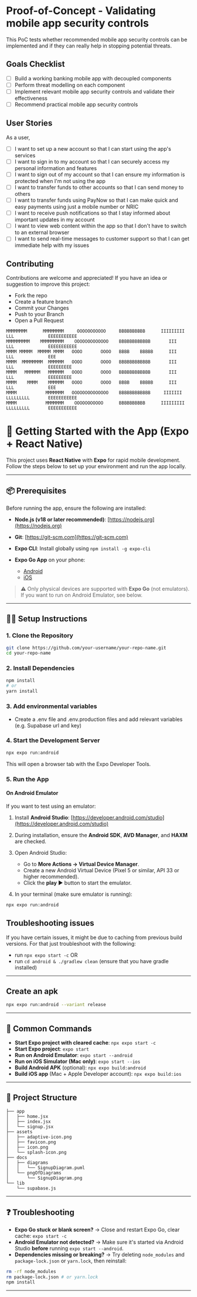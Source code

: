 # Proof-of-Concept - Validating mobile app security controls

This PoC tests whether recommended mobile app security controls can be implemented and if they can really help in stopping potential threats.

## Goals Checklist

- [ ] Build a working banking mobile app with decoupled components
- [ ] Perform threat modelling on each component
- [ ] Implement relevant mobile app security controls and validate their effectiveness
- [ ] Recommend practical mobile app security controls

## User Stories

As a user,

- [ ] I want to set up a new account so that I can start using the app's services
- [ ] I want to sign in to my account so that I can securely access my personal information and features
- [ ] I want to sign out of my account so that I can ensure my information is protected when I'm not using the app
- [ ] I want to transfer funds to other accounts so that I can send money to others
- [ ] I want to transfer funds using PayNow so that I can make quick and easy payments using just a mobile number or NRIC
- [ ] I want to receive push notifications so that I stay informed about important updates in my account
- [ ] I want to view web content within the app so that I don't have to switch to an external browser
- [ ] I want to send real-time messages to customer support so that I can get immediate help with my issues

## Contributing

Contributions are welcome and appreciated! If you have an idea or suggestion to improve this project:

- Fork the repo
- Create a feature branch
- Commit your Changes
- Push to your Branch
- Open a Pull Request

```
MMMMMMMM      MMMMMMMM     OOOOOOOOOOO     BBBBBBBBBB      IIIIIIIII      LLL             EEEEEEEEEEE
MMMMMMMMM    MMMMMMMMM    OOOOOOOOOOOOO    BBBBBBBBBBBB       III         LLL             EEEEEEEEEEE
MMMM MMMMM  MMMMM MMMM   OOOO       OOOO   BBBB    BBBBB      III         LLL             EEE
MMMM  MMMMMMMM  MMMMMM   OOOO       OOOO   BBBBBBBBBBBB       III         LLL             EEEEEEEEE
MMMM   MMMMMM   MMMMMM   OOOO       OOOO   BBBBBBBBBBBB       III         LLL             EEEEEEEEE
MMMM    MMMM    MMMMMM   OOOO       OOOO   BBBB    BBBBB      III         LLL             EEE
MMMM           MMMMMMM   OOOOOOOOOOOOOO    BBBBBBBBBBBB     IIIIIII       LLLLLLLLL       EEEEEEEEEEE
MMMM           MMMMMMM    OOOOOOOOOOO      BBBBBBBBBB      IIIIIIIII      LLLLLLLLL       EEEEEEEEEEE

```

# 🚀 Getting Started with the App (Expo + React Native)

This project uses **React Native** with **Expo** for rapid mobile development. Follow the steps below to set up your environment and run the app locally.

---

## 📦 Prerequisites

Before running the app, ensure the following are installed:

- **Node.js (v18 or later recommended)**: [https://nodejs.org](https://nodejs.org)
- **Git**: [https://git-scm.com](https://git-scm.com)
- **Expo CLI**: Install globally using `npm install -g expo-cli`
- **Expo Go App** on your phone:

  - [Android](https://play.google.com/store/apps/details?id=host.exp.exponent)
  - [iOS](https://apps.apple.com/app/expo-go/id982107779)

> ⚠️ Only physical devices are supported with **Expo Go** (not emulators). If you want to run on Android Emulator, see below.

---

## 🧑‍💻 Setup Instructions

### 1. Clone the Repository

```bash
git clone https://github.com/your-username/your-repo-name.git
cd your-repo-name
```

### 2. Install Dependencies

```bash
npm install
# or
yarn install
```

### 3. Add environmental variables

- Create a .env file and .env.production files and add relevant variables (e.g. Supabase url and key)

### 4. Start the Development Server

```bash
npx expo run:android
```

This will open a browser tab with the Expo Developer Tools.

### 5. Run the App

#### On Android Emulator

If you want to test using an emulator:

1. Install **Android Studio**: [https://developer.android.com/studio](https://developer.android.com/studio)
2. During installation, ensure the **Android SDK**, **AVD Manager**, and **HAXM** are checked.
3. Open Android Studio:

   - Go to **More Actions → Virtual Device Manager**.
   - Create a new Android Virtual Device (Pixel 5 or similar, API 33 or higher recommended).
   - Click the **play** ▶️ button to start the emulator.

4. In your terminal (make sure emulator is running):

```bash
npx expo run:android
```

## Troubleshooting issues

If you have certain issues, it might be due to caching from previous build versions. For that just troubleshoot with the following:

- run `npx expo start -c` OR
- run `cd android & ./gradlew clean` (ensure that you have gradle installed)

---

## Create an apk

```bash
npx expo run:android --variant release
```

---

## 🔄 Common Commands

- **Start Expo project with cleared cache**: `npx expo start -c`
- **Start Expo project**: `expo start`
- **Run on Android Emulator**: `expo start --android`
- **Run on iOS Simulator (Mac only)**: `expo start --ios`
- **Build Android APK** (optional): `npx expo build:android`
- **Build iOS app** (Mac + Apple Developer account): `npx expo build:ios`

---

## 📁 Project Structure

```
├── app
│   ├── home.jsx
│   ├── index.jsx
│   └── signup.jsx
├── assets
│   ├── adaptive-icon.png
│   ├── favicon.png
│   ├── icon.png
│   └── splash-icon.png
├── docs
│   ├── diagrams
│   │   └── SignupDiagram.puml
│   └── pngOfDiagrams
│       └── SignupDiagram.png
└── lib
    └── supabase.js
```

---

## ❓ Troubleshooting

- **Expo Go stuck or blank screen?** → Close and restart Expo Go, clear cache: `expo start -c`
- **Android Emulator not detected?** → Make sure it's started via Android Studio **before** running `expo start --android`.
- **Dependencies missing or breaking?** → Try deleting `node_modules` and `package-lock.json` or `yarn.lock`, then reinstall:

```bash
rm -rf node_modules
rm package-lock.json # or yarn.lock
npm install
```

---

